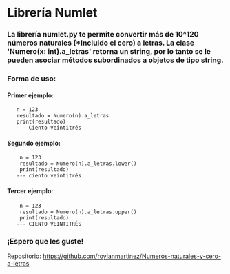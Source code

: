 # Librería Numlet
### La librería numlet.py te permite convertir más de 10^120 números naturales (*Incluido el cero) a letras. La clase 'Numero(x: int).a_letras' retorna un string, por lo tanto se le pueden asociar métodos subordinados a objetos de tipo string.

### Forma de uso:

   #### Primer ejemplo:
       n = 123
       resultado = Numero(n).a_letras
       print(resultado)
       --- Ciento Veintitrés

   #### Segundo ejemplo:
        n = 123
        resultado = Numero(n).a_letras.lower()
        print(resultado)
       --- ciento veintitrés

   #### Tercer ejemplo:
        n = 123
        resultado = Numero(n).a_letras.upper()
        print(resultado)
       --- CIENTO VEINTITRÉS

   ### ¡Espero que les guste! 
   Repositorio: https://github.com/roylanmartinez/Numeros-naturales-y-cero-a-letras
